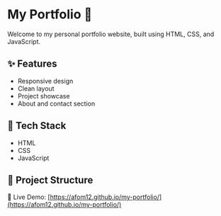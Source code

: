# My Portfolio 🌟

Welcome to my personal portfolio website, built using HTML, CSS, and JavaScript.

## ✨ Features
- Responsive design
- Clean layout
- Project showcase
- About and contact section


## 📁 Tech Stack
- HTML
- CSS
- JavaScript

## 🚀 Project Structure

🔗 Live Demo: [https://afom12.github.io/my-portfolio/](https://afom12.github.io/my-portfolio/)
